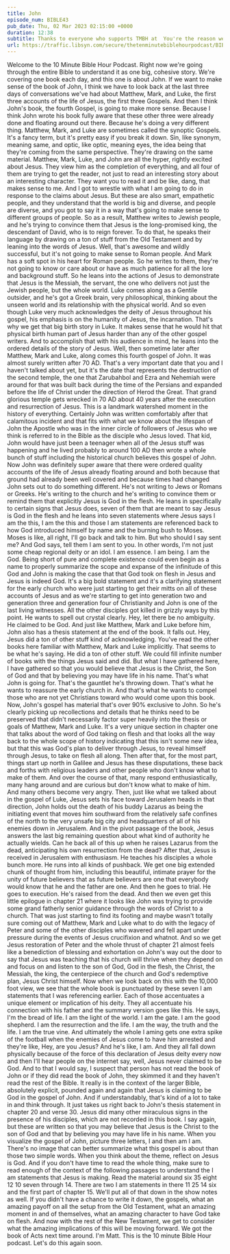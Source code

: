 ```yaml
---
title: John
episode_num: BIBLE43
pub_date: Thu, 02 Mar 2023 02:15:00 +0000
duration: 12:38
subtitle: Thanks to everyone who supports TMBH at  You're the reason we can all do this together! John 6:35 John 8:12 John 10:7-14 John 11:25 John 14:6 John 15  Music written and performed by 
url: https://traffic.libsyn.com/secure/thetenminutebiblehourpodcast/BIBLE43_-_John.mp3
---
```


 Welcome to the 10 Minute Bible Hour Podcast. Right now we're going through the entire Bible to understand it as one big, cohesive story. We're covering one book each day, and this one is about John. If we want to make sense of the book of John, I think we have to look back at the last three days of conversations we've had about Matthew, Mark, and Luke, the first three accounts of the life of Jesus, the first three Gospels. And then I think John's book, the fourth Gospel, is going to make more sense. Because I think John wrote his book fully aware that these other three were already done and floating around out there. Because he's doing a very different thing. Matthew, Mark, and Luke are sometimes called the synoptic Gospels. It's a fancy term, but it's pretty easy if you break it down. Sin, like synonym, meaning same, and optic, like optic, meaning eyes, the idea being that they're coming from the same perspective. They're drawing on the same material. Matthew, Mark, Luke, and John are all the hyper, rightly excited about Jesus. They view him as the completion of everything, and all four of them are trying to get the reader, not just to read an interesting story about an interesting character. They want you to read it and be like, dang, that makes sense to me. And I got to wrestle with what I am going to do in response to the claims about Jesus. But these are also smart, empathetic people, and they understand that the world is big and diverse, and people are diverse, and you got to say it in a way that's going to make sense to different groups of people. So as a result, Matthew writes to Jewish people, and he's trying to convince them that Jesus is the long-promised king, the descendant of David, who is to reign forever. To do that, he speaks their language by drawing on a ton of stuff from the Old Testament and by leaning into the words of Jesus. Well, that's awesome and wildly successful, but it's not going to make sense to Roman people. And Mark has a soft spot in his heart for Roman people. So he writes to them, they're not going to know or care about or have as much patience for all the lore and background stuff. So he leans into the actions of Jesus to demonstrate that Jesus is the Messiah, the servant, the one who delivers not just the Jewish people, but the whole world. Luke comes along as a Gentile outsider, and he's got a Greek brain, very philosophical, thinking about the unseen world and its relationship with the physical world. And so even though Luke very much acknowledges the deity of Jesus throughout his gospel, his emphasis is on the humanity of Jesus, the incarnation. That's why we get that big birth story in Luke. It makes sense that he would hit that physical birth human part of Jesus harder than any of the other gospel writers. And to accomplish that with his audience in mind, he leans into the ordered details of the story of Jesus. Well, then sometime later after Matthew, Mark and Luke, along comes this fourth gospel of John. It was almost surely written after 70 AD. That's a very important date that you and I haven't talked about yet, but it's the date that represents the destruction of the second temple, the one that Zarubahbol and Ezra and Nehemiah were around for that was built back during the time of the Persians and expanded before the life of Christ under the direction of Herod the Great. That grand glorious temple gets wrecked in 70 AD about 40 years after the execution and resurrection of Jesus. This is a landmark watershed moment in the history of everything. Certainly John was written comfortably after that calamitous incident and that fits with what we know about the lifespan of John the Apostle who was in the inner circle of followers of Jesus who we think is referred to in the Bible as the disciple who Jesus loved. That kid, John would have just been a teenager when all of the Jesus stuff was happening and he lived probably to around 100 AD then wrote a whole bunch of stuff including the historical church believes this gospel of John. Now John was definitely super aware that there were ordered quality accounts of the life of Jesus already floating around and both because that ground had already been well covered and because times had changed John sets out to do something different. He's not writing to Jews or Romans or Greeks. He's writing to the church and he's writing to convince them or remind them that explicitly Jesus is God in the flesh. He leans in specifically to certain signs that Jesus does, seven of them that are meant to say Jesus is God in the flesh and he leans into seven statements where Jesus says I am the this, I am the this and those I am statements are referenced back to how God introduced himself by name and the burning bush to Moses. Moses is like, all right, I'll go back and talk to him. But who should I say sent me? And God says, tell them I am sent to you. In other words, I'm not just some cheap regional deity or an idol. I am essence. I am being. I am the God. Being short of pure and complete existence could even begin as a name to properly summarize the scope and expanse of the infinitude of this God and John is making the case that that God took on flesh in Jesus and Jesus is indeed God. It's a big bold statement and it's a clarifying statement for the early church who were just starting to get their mitts on all of these accounts of Jesus and as we're starting to get into generation two and generation three and generation four of Christianity and John is one of the last living witnesses. All the other disciples got killed in grizzly ways by this point. He wants to spell out crystal clearly. Hey, let there be no ambiguity. He claimed to be God. And just like Matthew, Mark and Luke before him, John also has a thesis statement at the end of the book. It falls out. Hey, Jesus did a ton of other stuff kind of acknowledging. You've read the other books here familiar with Matthew, Mark and Luke implicitly. That seems to be what he's saying. He did a ton of other stuff. We could fill infinite number of books with the things Jesus said and did. But what I have gathered here, I have gathered so that you would believe that Jesus is the Christ, the Son of God and that by believing you may have life in his name. That's what John is going for. That's the gauntlet he's throwing down. That's what he wants to reassure the early church in. And that's what he wants to compel those who are not yet Christians toward who would come upon this book. Now, John's gospel has material that's over 90% exclusive to John. So he's clearly picking up recollections and details that he thinks need to be preserved that didn't necessarily factor super heavily into the thesis or goals of Matthew, Mark and Luke. It's a very unique section in chapter one that talks about the word of God taking on flesh and that looks all the way back to the whole scope of history indicating that this isn't some new idea, but that this was God's plan to deliver through Jesus, to reveal himself through Jesus, to take on flesh all along. Then after that, for the most part, things start up north in Galilee and Jesus has these disputations, these back and forths with religious leaders and other people who don't know what to make of them. And over the course of that, many respond enthusiastically, many hang around and are curious but don't know what to make of him. And many others become very angry. Then, just like what we talked about in the gospel of Luke, Jesus sets his face toward Jerusalem heads in that direction, John holds out the death of his buddy Lazarus as being the initiating event that moves him southward from the relatively safe confines of the north to the very unsafe big city and headquarters of all of his enemies down in Jerusalem. And in the pivot passage of the book, Jesus answers the last big remaining question about what kind of authority he actually wields. Can he back all of this up when he raises Lazarus from the dead, anticipating his own resurrection from the dead? After that, Jesus is received in Jerusalem with enthusiasm. He teaches his disciples a whole bunch more. He runs into all kinds of pushback. We get one big extended chunk of thought from him, including this beautiful, intimate prayer for the unity of future believers that as future believers are one that everybody would know that he and the father are one. And then he goes to trial. He goes to execution. He's raised from the dead. And then we even get this little epilogue in chapter 21 where it looks like John was trying to provide some grand fatherly senior guidance through the words of Christ to a church. That was just starting to find its footing and maybe wasn't totally sure coming out of Matthew, Mark and Luke what to do with the legacy of Peter and some of the other disciples who wavered and fell apart under pressure during the events of Jesus crucifixion and whatnot. And so we get Jesus restoration of Peter and the whole thrust of chapter 21 almost feels like a benediction of blessing and exhortation on John's way out the door to say that Jesus was teaching that his church will thrive when they depend on and focus on and listen to the son of God, God in the flesh, the Christ, the Messiah, the king, the centerpiece of the church and God's redemptive plan, Jesus Christ himself. Now when we look back on this with the 10,000 foot view, we see that the whole book is punctuated by these seven I am statements that I was referencing earlier. Each of those accentuates a unique element or implication of his deity. They all accentuate his connection with his father and the summary version goes like this. He says, I'm the bread of life. I am the light of the world. I am the gate. I am the good shepherd. I am the resurrection and the life. I am the way, the truth and the life. I am the true vine. And ultimately the whole I aming gets one extra spike of the football when the enemies of Jesus come to have him arrested and they're like, Hey, are you Jesus? And he's like, I am. And they all fall down physically because of the force of this declaration of Jesus deity every now and then I'll hear people on the internet say, well, Jesus never claimed to be God. And to that I would say, I suspect that person has not read the book of John or if they did read the book of John, they skimmed it and they haven't read the rest of the Bible. It really is in the context of the larger Bible, absolutely explicit, pounded again and again that Jesus is claiming to be God in the gospel of John. And if understandably, that's kind of a lot to take in and think through. It just takes us right back to John's thesis statement in chapter 20 and verse 30. Jesus did many other miraculous signs in the presence of his disciples, which are not recorded in this book. I say again, but these are written so that you may believe that Jesus is the Christ to the son of God and that by believing you may have life in his name. When you visualize the gospel of John, picture three letters, I and then am I am. There's no image that can better summarize what this gospel is about than those two simple words. When you think about the theme, reflect on Jesus is God. And if you don't have time to read the whole thing, make sure to read enough of the context of the following passages to understand the I am statements that Jesus is making. Read the material around six 35 eight 12 10 seven through 14. There are two I am statements in there 11 25 14 six and the first part of chapter 15. We'll put all of that down in the show notes as well. If you didn't have a chance to write it down, the gospels, what an amazing payoff on all the setup from the Old Testament, what an amazing moment in and of themselves, what an amazing character to have God take on flesh. And now with the rest of the New Testament, we get to consider what the amazing implications of this will be moving forward. We got the book of Acts next time around. I'm Matt. This is the 10 minute Bible Hour podcast. Let's do this again soon.